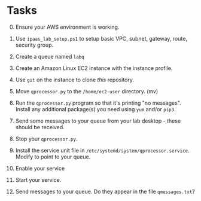 Tasks
=====

0. Ensure your AWS environment is working.

1. Use `ipaas_lab_setup.ps1` to setup basic VPC, subnet, gateway, route, security group.

2. Create a queue  named `labq`

3. Create an Amazon Linux EC2 instance with the instance profile.

4. Use `git` on the instance to clone *this* repository.

5. Move `qprocessor.py` to the `/home/ec2-user` directory. (mv)

6. Run the `qprocessor.py` program so that it's printing "no messages".
   Install any additional package(s) you need using `yum` and/or `pip3`.

7. Send some messages to your queue from your lab desktop - these should be received.

8. Stop your `qprocessor.py`.

9. Install the service unit file in `/etc/systemd/system/qprocessor.service`.
	Modify to point to your queue.

10. Enable your service

11. Start your service.

12. Send messages to your queue. Do they appear in the file `qmessages.txt`?

